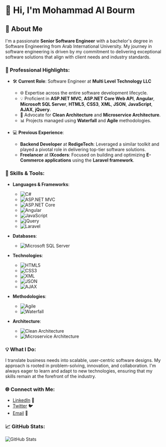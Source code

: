 # 👋 Hi, I'm Mohammad Al Bourm

## 🚀 About Me
I'm a passionate **Senior Software Engineer** with a bachelor's degree in Software Engineering from Arab International University. My journey in software engineering is driven by my commitment to delivering exceptional software solutions that align with client needs and industry standards. 

### 🌟 Professional Highlights:
- 🛠️ **Current Role**: Software Engineer at **Multi Level Technology LLC**
  - 🌐 Expertise across the entire software development lifecycle.
  - 💡 Proficient in **ASP.NET MVC**, **ASP.NET Core Web API**, **Angular**, **Microsoft SQL Server**, **HTML5**, **CSS3**, **XML**, **JSON**, **JavaScript**, **AJAX**, **jQuery**.
  - 📐 Advocate for **Clean Architecture** and **Microservice Architecture**.
  - 📊 Projects managed using **Waterfall** and **Agile** methodologies.

- 💻 **Previous Experience**:
  - **Backend Developer** at **RedigeTech**: Leveraged a similar toolkit and played a pivotal role in delivering top-tier software solutions.
  - **Freelancer** at **IXcoders**: Focused on building and optimizing **E-Commerce applications** using the **Laravel framework**.

### 🧰 Skills & Tools:
- **Languages & Frameworks**:
  - ![C#](https://e7.pngegg.com/pngimages/210/105/png-clipart-c-c-computer-programming-javascript-others-miscellaneous-purple.png) 
  - ![ASP.NET MVC](https://img.shields.io/badge/-ASP.NET%20MVC-5C2D91?style=for-the-badge&logo=.net&logoColor=white)
  - ![ASP.NET Core](https://img.shields.io/badge/-ASP.NET%20Core-5C2D91?style=for-the-badge&logo=.net&logoColor=white)
  - ![Angular](https://img.shields.io/badge/-Angular-DD0031?style=for-the-badge&logo=angular&logoColor=white)
  - ![JavaScript](https://img.shields.io/badge/-JavaScript-F7DF1E?style=for-the-badge&logo=javascript&logoColor=black)
  - ![jQuery](https://img.shields.io/badge/-jQuery-0769AD?style=for-the-badge&logo=jquery&logoColor=white)
  - ![Laravel](https://img.shields.io/badge/-Laravel-FF2D20?style=for-the-badge&logo=laravel&logoColor=white)

- **Databases**:
  - ![Microsoft SQL Server](https://img.shields.io/badge/-Microsoft%20SQL%20Server-CC2927?style=for-the-badge&logo=microsoft-sql-server&logoColor=white)

- **Technologies**:
  - ![HTML5](https://img.shields.io/badge/-HTML5-E34F26?style=for-the-badge&logo=html5&logoColor=white)
  - ![CSS3](https://img.shields.io/badge/-CSS3-1572B6?style=for-the-badge&logo=css3&logoColor=white)
  - ![XML](https://img.shields.io/badge/-XML-FF6600?style=for-the-badge&logo=xml&logoColor=white)
  - ![JSON](https://img.shields.io/badge/-JSON-000000?style=for-the-badge&logo=json&logoColor=white)
  - ![AJAX](https://img.shields.io/badge/-AJAX-47A248?style=for-the-badge&logo=ajax&logoColor=white)

- **Methodologies**:
  - ![Agile](https://img.shields.io/badge/-Agile-44B78B?style=for-the-badge&logo=agile&logoColor=white)
  - ![Waterfall](https://img.shields.io/badge/-Waterfall-00A4CC?style=for-the-badge&logo=waterfall&logoColor=white)

- **Architecture**:
  - ![Clean Architecture](https://img.shields.io/badge/-Clean%20Architecture-0078D4?style=for-the-badge&logo=clean-architecture&logoColor=white)
  - ![Microservice Architecture](https://img.shields.io/badge/-Microservice%20Architecture-FF7A59?style=for-the-badge&logo=microservice-architecture&logoColor=white)
 
  
### 💡 What I Do:
I translate business needs into scalable, user-centric software designs. My approach is rooted in problem-solving, innovation, and collaboration. I'm always eager to learn and adapt to new technologies, ensuring that my skills remain at the forefront of the industry.

### 🌐 Connect with Me:
- [LinkedIn](https://www.linkedin.com/in/mohammad-al-bourm-067337166) 💼
- [Twitter](https://x.com/BourmMohammad) 🐦
- [Email](mailto:mohammadbourm@gmail.com) 📧

### 📈 GitHub Stats:
![GitHub Stats](https://github-readme-stats.vercel.app/api?username=MohammadAhmadAlBourm&show_icons=true&theme=radical)
